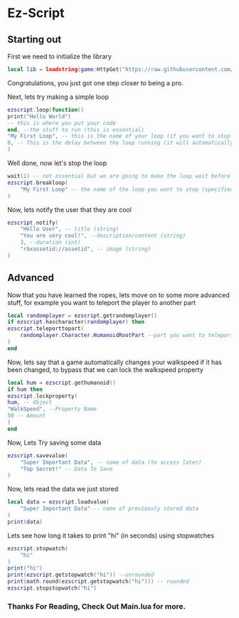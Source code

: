 # Ez-Script
## Starting out
First we need to initialize the library
```lua
local lib = loadstring(game:HttpGet("https://raw.githubusercontent.com/idontknowwhattonamemyself/Ez-Script/Lua/Main"))
```
Congratulations, you just got one step closer to being a pro.

Next, lets try making a simple loop
```lua
ezscript.loop(function()
print("Hello World")
-- this is where you put your code
end, --the stuff to run (this is essential)
"My First Loop", -- this is the name of your loop (if you want to stop it later then this is essential)
0, -- This is the delay between the loop running (it will automatically default to 0)
)
```


Well done, now let's stop the loop

```lua
wait(1) -- not essential but we are going to make the loop wait before stopping
ezscript.breakloop(
    "My First Loop" -- the name of the loop you want to stop (specified earlier) WARNING: will break all loops with this name
)
```
Now, lets notify the user that they are cool

```lua
ezscript.notify(
    "Hello User", -- title (string)
    "You are very cool!", --description/content (string)
    3, --duration (int)
    "rbxassetid://assetid", -- image (string)
)
```
## Advanced
Now that you have learned the ropes, lets move on to some more advanced stuff, for example you want to teleport the player to another part 
```lua
local randomplayer = ezscript.getrandomplayer()
if ezscript.hascharacter(randomplayer) then
ezscript.teleporttopart(
    randomplayer.Character.HumanoidRootPart --part you want to teleport to
)
end
```

Now, lets say that a game automatically changes your walkspeed if it has been changed, to bypass that we can lock the walkspeed property
```lua
local hum = ezscript.gethumanoid()
if hum then
ezscript.lockproperty(
hum, -- Object
"WalkSpeed", --Property Name
50 -- Amount
)
end
```
Now, Lets Try saving some data
```lua
ezscript.savevalue(
    "Super Important Data", -- name of data (to access later)
    "Top Secret!" -- Data To Save
)
```
Now, lets read the data we just stored
```lua
local data = ezscript.loadvalue(
    "Super Important Data" -- name of previously stored data
)
print(data)
```
Lets see how long it takes to print "hi" (in seconds) using stopwatches
```lua
ezscript.stopwatch(
    "hi"
)
print("hi")
print(ezscript.getstopwatch("hi")) --unrounded
print(math.round(ezscript.getstopwatch("hi"))) -- rounded
ezscript.stopstopwatch("hi")
```
### Thanks For Reading, Check Out Main.lua for more.
